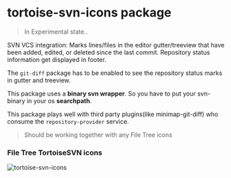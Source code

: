 # tortoise-svn-icons package

>In Experimental state..

SVN VCS integration: Marks lines/files in the editor gutter/treeview that have been added, edited, or deleted since the last commit. Repository status information get displayed in footer.

The `git-diff` package has to be enabled to see the repository status marks in gutter and treeview.

This package uses a __binary svn wrapper__. So you have to put your svn-binary in your os __searchpath__.

This package plays well with third party plugins(like minimap-git-diff) who consume the `repository-provider` service.

>Should be working together with any File Tree icons

### File Tree TortoiseSVN icons ###

![tortoise-svn-icons](https://cloud.githubusercontent.com/assets/22228718/18645663/68b897be-7eae-11e6-8619-1959645b3cab.png)
